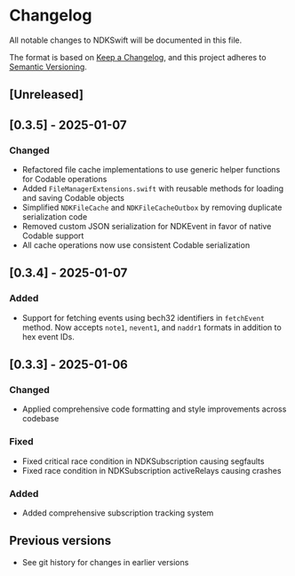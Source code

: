 # Changelog

All notable changes to NDKSwift will be documented in this file.

The format is based on [Keep a Changelog](https://keepachangelog.com/en/1.0.0/),
and this project adheres to [Semantic Versioning](https://semver.org/spec/v2.0.0.html).

## [Unreleased]

## [0.3.5] - 2025-01-07

### Changed
- Refactored file cache implementations to use generic helper functions for Codable operations
- Added `FileManagerExtensions.swift` with reusable methods for loading and saving Codable objects
- Simplified `NDKFileCache` and `NDKFileCacheOutbox` by removing duplicate serialization code
- Removed custom JSON serialization for NDKEvent in favor of native Codable support
- All cache operations now use consistent Codable serialization

## [0.3.4] - 2025-01-07

### Added
- Support for fetching events using bech32 identifiers in `fetchEvent` method. Now accepts `note1`, `nevent1`, and `naddr1` formats in addition to hex event IDs.

## [0.3.3] - 2025-01-06

### Changed
- Applied comprehensive code formatting and style improvements across codebase

### Fixed
- Fixed critical race condition in NDKSubscription causing segfaults
- Fixed race condition in NDKSubscription activeRelays causing crashes

### Added
- Added comprehensive subscription tracking system

## Previous versions
- See git history for changes in earlier versions